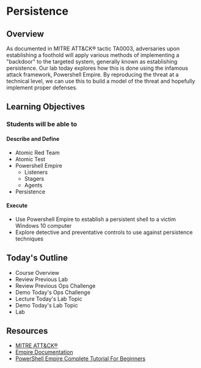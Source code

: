 # Persistence

## Overview

As documented in MITRE ATT&CK® tactic TA0003, adversaries upon establishing a foothold will apply various methods of implementing a "backdoor" to the targeted system, generally known as establishing persistence. Our lab today explores how this is done using the infamous attack framework, Powershell Empire. By reproducing the threat at a technical level, we can use this to build a model of the threat and hopefully implement proper defenses.

## Learning Objectives

### Students will be able to

#### Describe and Define

- Atomic Red Team
- Atomic Test
- Powershell Empire
  - Listeners
  - Stagers
  - Agents
- Persistence

#### Execute

- Use Powershell Empire to establish a persistent shell to a victim Windows 10 computer
- Explore detective and preventative controls to use against persistence techniques

## Today's Outline

- Course Overview
- Review Previous Lab
- Review Previous Ops Challenge
- Demo Today's Ops Challenge
- Lecture Today's Lab Topic
- Demo Today's Lab Topic
- Lab

## Resources

- [MITRE ATT&CK®](https://attack.mitre.org)
- [Empire Documentation](http://www.powershellempire.com/?page_id=110)
- [PowerShell Empire Complete Tutorial For Beginners](https://www.youtube.com/watch?v=52xkWbDMUUM&ab_channel=HackerSploit)
